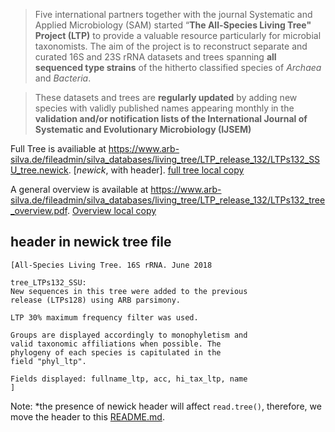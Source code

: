 > Five international partners together with the journal Systematic and Applied Microbiology (SAM) started “**The All-Species Living Tree" Project (LTP)** to provide a valuable resource particularly for microbial taxonomists. The aim of the project is to reconstruct separate and curated 16S and 23S rRNA datasets and trees spanning **all sequenced type strains** of the hitherto classified species of *Archaea* and *Bacteria*.

> These datasets and trees are **regularly updated** by adding new species with validly published names appearing monthly in the **validation and/or notification lists of the International Journal of Systematic and Evolutionary Microbiology (IJSEM)**


Full Tree is availiable at https://www.arb-silva.de/fileadmin/silva_databases/living_tree/LTP_release_132/LTPs132_SSU_tree.newick. [*newick*, with header]. [full tree local copy](./LTPs132_SSU_tree.newick)

A general overview is available at https://www.arb-silva.de/fileadmin/silva_databases/living_tree/LTP_release_132/LTPs132_tree_overview.pdf. [Overview local copy](./LTPs132_tree_overview.pdf)



## header in newick tree file

```
[All-Species Living Tree. 16S rRNA. June 2018

tree_LTPs132_SSU:
New sequences in this tree were added to the previous
release (LTPs128) using ARB parsimony.

LTP 30% maximum frequency filter was used.

Groups are displayed accordingly to monophyletism and
valid taxonomic affiliations when possible. The
phylogeny of each species is capitulated in the
field "phyl_ltp".

Fields displayed: fullname_ltp, acc, hi_tax_ltp, name
]
```

Note: *the presence of newick header will affect `read.tree()`, therefore, we move the header to this [README.md](./LTP-README.md).

